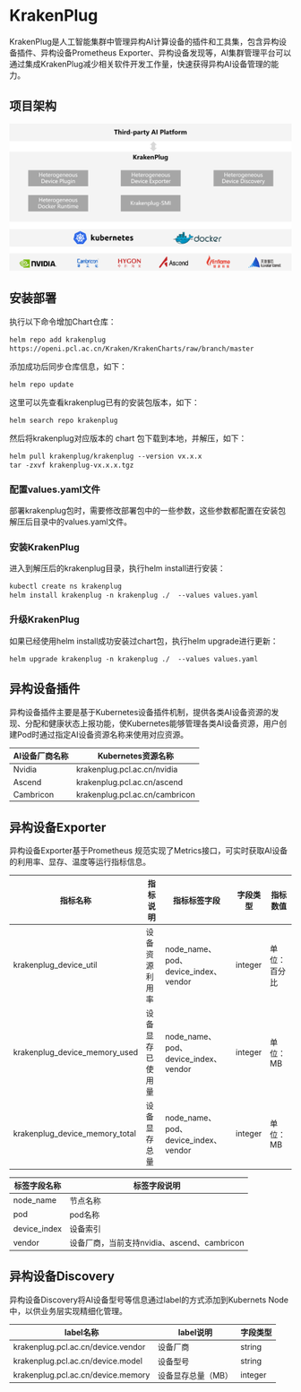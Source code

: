 # KrakenPlug

KrakenPlug是人工智能集群中管理异构AI计算设备的插件和工具集，包含异构设备插件、异构设备Prometheus Exporter、异构设备发现等，AI集群管理平台可以通过集成KrakenPlug减少相关软件开发工作量，快速获得异构AI设备管理的能力。

## 项目架构

![architecture](./docs/imgs/architecture.png)



## 安装部署

执行以下命令增加Chart仓库：

```
helm repo add krakenplug https://openi.pcl.ac.cn/Kraken/KrakenCharts/raw/branch/master
```

添加成功后同步仓库信息，如下：
```
helm repo update
```

这里可以先查看krakenplug已有的安装包版本，如下：
```
helm search repo krakenplug
```

然后将krakenplug对应版本的 chart 包下载到本地，并解压，如下：
```
helm pull krakenplug/krakenplug --version vx.x.x
tar -zxvf krakenplug-vx.x.x.tgz
```

### 配置values.yaml文件

部署krakenplug包时，需要修改部署包中的一些参数，这些参数都配置在安装包解压后目录中的values.yaml文件。

### 安装KrakenPlug
进入到解压后的krakenplug目录，执行helm install进行安装：

```
kubectl create ns krakenplug
helm install krakenplug -n krakenplug ./  --values values.yaml
```

### 升级KrakenPlug
如果已经使用helm install成功安装过chart包，执行helm upgrade进行更新：

```
helm upgrade krakenplug -n krakenplug ./  --values values.yaml
```



## 异构设备插件

异构设备插件主要是基于Kubernetes设备插件机制，提供各类AI设备资源的发现、分配和健康状态上报功能，使Kubernetes能够管理各类AI设备资源，用户创建Pod时通过指定AI设备资源名称来使用对应资源。

| AI设备厂商名称 | Kubernetes资源名称             |
| -------------- | ------------------------------ |
| Nvidia         | krakenplug.pcl.ac.cn/nvidia    |
| Ascend         | krakenplug.pcl.ac.cn/ascend    |
| Cambricon      | krakenplug.pcl.ac.cn/cambricon |



## 异构设备Exporter

异构设备Exporter基于Prometheus 规范实现了Metrics接口，可实时获取AI设备的利用率、显存、温度等运行指标信息。

| **指标名称**                   | **指标说明**     | **指标标签字段**                     | **字段类型** | **指标数值** |
| ------------------------------ | ---------------- | ------------------------------------ | ------------ | ------------ |
| krakenplug_device_util         | 设备资源利用率   | node_name、pod、device_index、vendor | integer      | 单位：百分比 |
| krakenplug_device_memory_used  | 设备显存已使用量 | node_name、pod、device_index、vendor | integer      | 单位：MB     |
| krakenplug_device_memory_total | 设备显存总量     | node_name、pod、device_index、vendor | integer      | 单位：MB     |

| 标签字段名称 | 标签字段说明                                |
| ------------ | ------------------------------------------- |
| node_name    | 节点名称                                    |
| pod          | pod名称                                     |
| device_index | 设备索引                                    |
| vendor       | 设备厂商，当前支持nvidia、ascend、cambricon |



## 异构设备Discovery

异构设备Discovery将AI设备型号等信息通过label的方式添加到Kubernets Node中，以供业务层实现精细化管理。

| **label名称**                      | **label说明**      | **字段类型** |
| ---------------------------------- | ------------------ | ------------ |
| krakenplug.pcl.ac.cn/device.vendor | 设备厂商           | string       |
| krakenplug.pcl.ac.cn/device.model  | 设备型号           | string       |
| krakenplug.pcl.ac.cn/device.memory | 设备显存总量（MB） | integer      |
